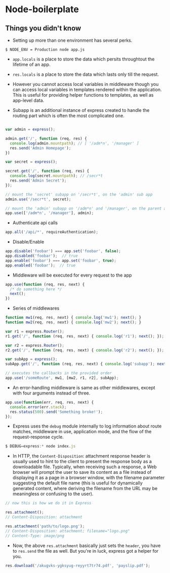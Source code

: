 # Node-boilerplate

## Things you didn't know

- Setting up more than one environment has several perks.
```
$ NODE_ENV = Production node app.js
```

- `app.locals` is a place to store the data which persits throughtout the lifetime of an app.

- `res.locals` is a place to store the data which lasts only till the request.

- However you cannot access local variables in middleware though you can  access local variables in templates rendered within the application. This is useful for providing helper functions to templates, as well as app-level data.

- Subapp is an additional instance of express created to handle the routing part which is often the most complicated one. 

```js

var admin = express();

admin.get('/', function (req, res) {
  console.log(admin.mountpath); // [ '/adm*n', '/manager' ]
  res.send('Admin Homepage');
})

var secret = express();

secret.get('/', function (req, res) {
  console.log(secret.mountpath); // /secr*t
  res.send('Admin Secret');
});

// mount the 'secret' subapp on '/secr*t', on the 'admin' sub app
admin.use('/secr*t', secret);

// mount the 'admin' subapp on '/adm*n' and '/manager', on the parent app
app.use(['/adm*n', '/manager'], admin); 

```
- Authenticate api calls 
```js
app.all('/api/*', requireAuthentication);
```

- Disable/Enable
```js
app.disable('foobar') === app.set('foobar', false);
app.disabled('foobar');  // true
app.enable('foobar') === app.set('foobar', true);
app.enabled('foobar');  // true
```

- Middleware will be executed for every request to the app
```js
app.use(function (req, res, next) {
  /* do something here */
  next();
})
```

- Series of middlewares
```js
function mw1(req, res, next) { console.log('mw1'); next(); }
function mw2(req, res, next) { console.log('mw2'); next(); }

var r1 = express.Router();
r1.get('/', function (req, res, next) { console.log('r1'); next(); });

var r2 = express.Router();
r2.get('/', function (req, res, next) { console.log('r2'); next(); });

var subApp = express();
subApp.get('/', function (req, res, next) { console.log('subapp'); next(); });

// executes the callbacks in the provided order
app.use('/someRoute', mw1, [mw2, r1, r2], subApp);
```

- An error-handling middleware is same as other middlewares, except with four arguments instead of three.
```js
app.use(function(err, req, res, next) {
  console.error(err.stack);
  res.status(500).send('Something broke!');
});
```

- Express uses the `debug` module internally to log information about route matches, middleware in use, application mode, and the flow of the request-response cycle.
```js
$ DEBUG=express:* node index.js
```

- In HTTP, the `Content-Disposition`: attachment response header is usually used to hint to the client to present the response body as a downloadable file. Typically, when receiving such a response, a Web browser will prompt the user to save its content as a file instead of displaying it as a page in a browser window, with the filename parameter suggesting the default file name (this is useful for dynamically generated content, where deriving the filename from the URL may be meaningless or confusing to the user).
```js
// now this is how we do it in Express

res.attachment();
// Content-Disposition: attachment

res.attachment('path/to/logo.png');
// Content-Disposition: attachment; filename="logo.png"
// Content-Type: image/png

```

- Now, the above `res.attachment` basically just sets the `header`, you have to `res.send` the file as well. But you're in luck, express got a helper for you. 
```js
res.download('/akugvks-ygksyug-reyyrt7tr74.pdf', 'payslip.pdf');
```
